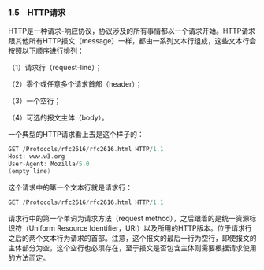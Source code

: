 ### 1.5　HTTP请求

HTTP是一种请求-响应协议，协议涉及的所有事情都以一个请求开始。HTTP请求跟其他所有HTTP报文（message）一样，都由一系列文本行组成，这些文本行会按照以下顺序进行排列：

（1）请求行（request-line）；

（2）零个或任意多个请求首部（header）；

（3）一个空行；

（4）可选的报文主体（body）。

一个典型的HTTP请求看上去是这个样子的：

```go
GET /Protocols/rfc2616/rfc2616.html HTTP/1.1
Host: www.w3.org
User-Agent: Mozilla/5.0
(empty line)
```

这个请求中的第一个文本行就是请求行：

```go
GET /Protocols/rfc2616/rfc2616.html HTTP/1.1
```

请求行中的第一个单词为请求方法（request method），之后跟着的是统一资源标识符（Uniform Resource Identifier，URI）以及所用的HTTP版本。位于请求行之后的两个文本行为请求的首部。注意，这个报文的最后一行为空行，即使报文的主体部分为空，这个空行也必须存在，至于报文是否包含主体则需要根据请求使用的方法而定。

